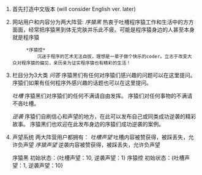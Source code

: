 1. 首先打造中文版本 (will consider English ver. later)

2. 网站用户和内容分为两大阵营: 
			*序猿黑*
				热衷于吐槽程序猿工作和生活中的方方面面，经常把序猿黑到体无完肤并乐此不疲。可能是程序猿身边的人甚至本身就是程序猿

			*序猿控*	
				沉迷于程序的艺术无法自拔，理想是一辈子做个快乐的coder。立志于改变大众对程序猿的偏见，亲历亲为证实程序猿也有精彩的生活！

3. 栏目分为3大类
      *问答*
        序猿黑们有任何对序猿们感兴趣的问题可以在这里提问。
        序猿们如果有任何程序外感兴趣的话题也可以在这里提问。

      *吐槽*
        序猿黑们对序猿们的任何不满请自由发挥。
        序猿们对任何事物的不满请不吝吐槽。

      *逆袭*
        序猿们自刷信心和声望的地方，在此可以发布自己或同类成功逆袭的精彩故事。
        序猿黑们也欢迎在此发布身边的序猿们成功逆袭的案例。

4. 声望系统
    两大阵营用户都拥有：
      *吐槽声望*    吐槽内容被赞获得，被踩丢失，允许负声望
      *序猿声望*    逆袭内容被赞获得，被踩丢失，允许负声望

      序猿黑 初始状态：{吐槽声望：10, 逆袭声望：1}
      序猿控 初始状态：{吐槽声望：1, 逆袭声望：10}